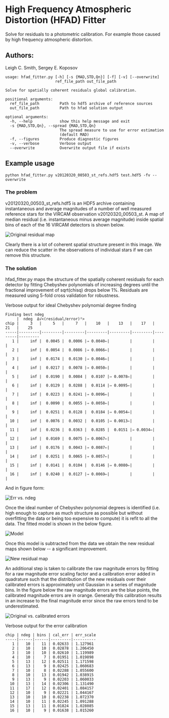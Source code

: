 # High Frequency Atmospheric Distortion (HFAD) Fitter
Solve for residuals to a photometric calibration. For example those caused by
high frequency atmospheric distortion.

## Authors:
Leigh C. Smith,
Sergey E. Koposov

```
usage: hfad_fitter.py [-h] [-s {MAD,STD,Qn}] [-f] [-v] [--overwrite]
                      ref_file_path out_file_path

Solve for spatially coherent residuals global calibration.

positional arguments:
  ref_file_path         Path to hdf5 archive of reference sources
  out_file_path         Path to hfad solution output

optional arguments:
  -h, --help            show this help message and exit
  -s {MAD,STD,Qn}, --spread {MAD,STD,Qn}
                        The spread measure to use for error estimation
                        (default MAD)
  -f, --figures         Produce diagnostic figures
  -v, --verbose         Verbose output
  --overwrite           Overwrite output file if exists
```

## Example usage

```
python hfad_fitter.py v20120320_00503_st_refs.hdf5 test.hdf5 -fv --overwrite
```

### The problem

v20120320_00503_st_refs.hdf5 is an HDF5 archive containing instantaneous and average magnitudes of a number of well measured reference stars for the VIRCAM observation v20120320_00503_st. A map of median residual (i.e. instantaneous minus average magnitude) inside spatial bins of each of the 16 VIRCAM detectors is shown below.

![Original residual map](/figs/original.png)

Clearly there is a lot of coherent spatial structure present in this image. We can reduce the scatter in the observations of individual stars if we can remove this structure.

### The solution

hfad_fitter.py maps the structure of the spatially coherent residuals for each detector by fitting Chebyshev polynomials of increasing degrees until the fractional improvement of sqrt(chisq) drops below 1%. Residuals are measured using 5-fold cross validation for robustness.

Verbose output for ideal Chebyshev polynomial degree finding
```
Finding best ndeg
     |  ndeg  Δ√<(residual/error)²>
chip |     3   |     5   |     7   |    10   |    13   |    17   |    21   |    25  
-----|---------|---------|---------|---------|---------|---------|---------|---------
   1 |     inf |  0.0045 |  0.0006 |⇒ 0.0040⇐|         |         |         |         
   2 |     inf |  0.0054 |  0.0086 |⇒ 0.0066⇐|         |         |         |         
   3 |     inf |  0.0174 |  0.0130 |⇒ 0.0046⇐|         |         |         |         
   4 |     inf |  0.0217 |  0.0078 |⇒ 0.0050⇐|         |         |         |         
   5 |     inf |  0.0190 |  0.0084 |  0.0107 |⇒ 0.0078⇐|         |         |         
   6 |     inf |  0.0129 |  0.0288 |  0.0114 |⇒ 0.0095⇐|         |         |         
   7 |     inf |  0.0223 |  0.0241 |⇒ 0.0096⇐|         |         |         |         
   8 |     inf |  0.0090 |  0.0055 |⇒ 0.0058⇐|         |         |         |         
   9 |     inf |  0.0251 |  0.0128 |  0.0184 |⇒ 0.0054⇐|         |         |         
  10 |     inf |  0.0076 |  0.0032 |  0.0105 |⇒ 0.0013⇐|         |         |         
  11 |     inf |  0.0236 |  0.0363 |  0.0285 |  0.0151 |⇒ 0.0034⇐|         |         
  12 |     inf |  0.0169 |  0.0075 |⇒ 0.0067⇐|         |         |         |         
  13 |     inf |  0.0176 |  0.0043 |⇒ 0.0087⇐|         |         |         |         
  14 |     inf |  0.0251 |  0.0065 |⇒ 0.0057⇐|         |         |         |         
  15 |     inf |  0.0141 |  0.0104 |  0.0146 |⇒ 0.0080⇐|         |         |         
  16 |     inf |  0.0240 |  0.0127 |⇒ 0.0069⇐|         |         |         |         
```

And in figure form:

![Err vs. ndeg](/figs/error_vs_ndeg.png)

Once the ideal number of Chebyshev polynomial degrees is identified (i.e. high enough to capture as much structure as possible but without overfitting the data or being too expensive to compute) it is refit to all the data. The fitted model is shown in the below figure.

![Model](/figs/model.png)

Once this model is subtracted from the data we obtain the new residual maps shown below -- a significant improvement.

![New residual map](/figs/residuals.png)

An additional step is taken to calibrate the raw magnitude errors by fitting for a raw magnitude error scaling factor and a calibration error added in quadrature such that the distribution of the new residuals over their calibrated errors is approximately unit Gaussian in a series of magnitude bins. In the figure below the raw magnitude errors are the blue points, the calibrated magnitude errors are in orange. Generally this calibration results in an increase to the final magnitude error since the raw errors tend to be underestimated.

![Original vs. calibrated errors](/figs/old_new_errs.png)

Verbose output for the error calibration

```
chip | ndeg | bins | cal_err | err_scale
-----|------|------|---------|----------
   1 |   10 |   11 | 0.02633 | 1.127961
   2 |   10 |   10 | 0.02878 | 1.206450
   3 |   10 |   10 | 0.02610 | 1.119989
   4 |   10 |    7 | 0.01951 | 1.019898
   5 |   13 |   12 | 0.02511 | 1.171598
   6 |   13 |    9 | 0.02425 | 1.060683
   7 |   10 |    8 | 0.02288 | 1.055600
   8 |   10 |   13 | 0.01942 | 1.038915
   9 |   13 |    9 | 0.02203 | 1.060033
  10 |   13 |   14 | 0.02306 | 1.131490
  11 |   17 |   12 | 0.02401 | 1.084157
  12 |   10 |    9 | 0.02221 | 1.044167
  13 |   10 |   10 | 0.02238 | 1.072370
  14 |   10 |   11 | 0.02245 | 1.091288
  15 |   13 |   11 | 0.01824 | 1.028085
  16 |   10 |    9 | 0.01638 | 1.015260
```
